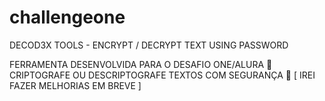 # challengeone
DECOD3X TOOLS - ENCRYPT / DECRYPT TEXT USING PASSWORD 

FERRAMENTA DESENVOLVIDA PARA O DESAFIO ONE/ALURA 💬	
CRIPTOGRAFE OU DESCRIPTOGRAFE TEXTOS COM SEGURANÇA 🔐
[ IREI FAZER MELHORIAS EM BREVE ]

